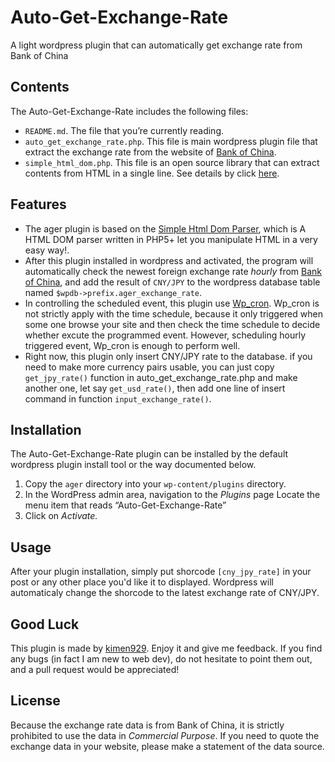 # Auto-Get-Exchange-Rate
A light wordpress plugin that can automatically get exchange rate from Bank of China

## Contents

The Auto-Get-Exchange-Rate includes the following files:

* `README.md`. The file that you’re currently reading.
* `auto_get_exchange_rate.php`. This file is main wordpress plugin file that extract the exchange rate from the website of [Bank of China](http://www.boc.cn/sourcedb/whpj/enindex.html). 
* `simple_html_dom.php`. This file is an open source library that can extract contents from HTML in a single line. See details by click [here](http://simplehtmldom.sourceforge.net/). 

## Features

* The ager plugin is based on the [Simple Html Dom Parser](http://simplehtmldom.sourceforge.net/), which is A HTML DOM parser written in PHP5+ let you manipulate HTML in a very easy way!.
* After this plugin installed in wordpress and activated, the program will automatically check the newest foreign exchange rate *hourly* from [Bank of China](http://www.boc.cn/sourcedb/whpj/enindex.html), and add the result of `CNY/JPY` to the wordpress database table named `$wpdb->prefix.ager_exchange_rate`.
* In controlling the scheduled event, this plugin use [Wp_cron](http://codex.wordpress.org/Function_Reference/wp_cron). Wp_cron is not strictly apply with the time schedule, because it only triggered when some one browse your site and then check the time schedule to decide whether excute the programmed event. However, scheduling hourly triggered event, Wp_cron is enough to perform well.   
* Right now, this plugin only insert CNY/JPY rate to the database. if you need to make more currency pairs usable, you can just copy `get_jpy_rate()` function in auto_get_exchange_rate.php and make another one, let say `get_usd_rate()`, then add one line of insert command in function `input_exchange_rate()`.

## Installation

The Auto-Get-Exchange-Rate plugin can be installed by the default wordpress plugin install tool or the way documented below. 

1. Copy the `ager` directory into your `wp-content/plugins` directory.
2. In the WordPress admin area, navigation to the *Plugins* page
Locate the menu item that reads “Auto-Get-Exchange-Rate”
3. Click on *Activate.*

## Usage

After your plugin installation, simply put shorcode `[cny_jpy_rate]` in your post or any other place you'd like it to displayed. Wordpress will automaticaly change the shorcode to the latest exchange rate of CNY/JPY.

## Good Luck

This plugin is made by [kimen929](http://github.com/kimen929).
Enjoy it and give me feedback. If you find any bugs (in fact I am new to web dev), do not hesitate to point them out, and a pull request would be appreciated!

## License

Because the exchange rate data is from Bank of China, it is strictly prohibited to use the data in *Commercial Purpose*.
If you need to quote the exchange data in your website, please make a statement of the data source.
